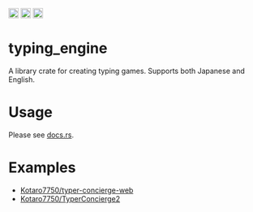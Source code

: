 [<img alt="github" src="https://img.shields.io/badge/github-kotaro7750/typing_engine-8da0cb?style=for-the-badge&logo=github" height="20">](https://github.com/Kotaro7750/typing_engine)
[<img alt="crates.io" src="https://img.shields.io/crates/v/typing_engine.svg?style=for-the-badge&logo=rust" height="20">](https://crates.io/crates/typing_engine)
[<img alt="docs.rs" src="https://img.shields.io/badge/docs.rs-typing_engine-66c2a5?style=for-the-badge&logo=docs.rs" height="20">](https://docs.rs/typing_engine)
# typing_engine
A library crate for creating typing games. Supports both Japanese and English.

# Usage
Please see [docs.rs](https://docs.rs/typing_engine).

# Examples
* [Kotaro7750/typer-concierge-web](https://github.com/Kotaro7750/typer-concierge-web)
* [Kotaro7750/TyperConcierge2](https://github.com/Kotaro7750/TyperConcierge2)
